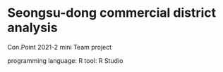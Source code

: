# Seongsu-dong commercial district analysis
Con.Point 2021-2 mini Team project

programming language: R
tool: R Studio
